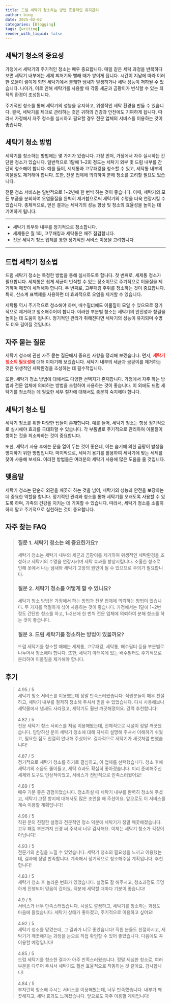 ```yaml
---
title: 드럼 세탁기 청소하는 방법 효율적인 유지관리
author: bing
date: 2025-02-02
categories: [Blogging]
tags: [writing]
render_with_liquid: false
---
```



<h2 id='세탁기 청소의 중요성'>세탁기 청소의 중요성</h2>

<p>가정에서 세탁기의 주기적인 청소는 매우 중요합니다. 매일 같은 세탁 과정을 반복하다 보면 세탁기 내부에는 세제 찌꺼기와 빨래 때가 쌓이게 됩니다. 시간이 지남에 따라 이러한 오물이 쌓이게 되면 세탁기에서 불쾌한 냄새가 발생하거나 세탁 성능이 저하될 수 있습니다. 나아가, 이로 인해 세탁기를 사용할 때 각종 세균과 곰팡이가 번식할 수 있는 최적의 환경이 조성됩니다.</p>

<p>주기적인 청소를 통해 세탁기의 성능을 유지하고, 위생적인 세탁 환경을 만들 수 있습니다. 결국, 세탁기를 제대로 관리하는 것은 귀하의 건강과 안전에도 기여하게 됩니다. 따라서 가정에서 자주 청소를 실시하고 필요할 경우 전문 업체의 서비스를 이용하는 것이 좋습니다.</p>

<h2 id='세탁기 청소 방법'>세탁기 청소 방법</h2>

<p>세탁기를 청소하는 방법에는 몇 가지가 있습니다. 가장 먼저, 가정에서 자주 실시하는 간단한 청소가 있습니다. 일반적으로 1달에 1~2회 정도는 세탁기 외부 및 드럼 내부를 간단히 청소해야 합니다. 예를 들어, 세제통과 고무패킹을 청소할 수 있고, 세탁통 내부의 이물질도 제거해야 합니다. 또한, 전문 업체에 의뢰하여 분해 청소를 고려할 필요도 있습니다.</p>

<p>전문 청소 서비스는 일반적으로 1~2년에 한 번씩 하는 것이 좋습니다. 이때, 세탁기의 모든 부품을 분회하여 오염물질을 완벽히 제거함으로써 세탁기의 수명을 더욱 연장시킬 수 있습니다. 총체적으로, 얻은 결과는 세탁기의 성능 향상 및 청소의 효율성을 높이는 데 기여하게 됩니다.</p>

<hr />

<ul>
    <li>세탁기 외부와 내부를 정기적으로 청소합니다.</li>
    <li>세제통은 월 1회, 고무패킹과 세탁통은 매주 점검합니다.</li>
    <li>전문 세탁기 청소 업체를 통한 정기적인 서비스 이용을 고려합니다.</li>
</ul>

<hr />

<h2 id='드럼 세탁기 청소법'>드럼 세탁기 청소법</h2>

<p>드럼 세탁기 청소는 특정한 방법을 통해 실시하도록 합니다. 첫 번째로, 세제통 청소가 필요합니다. 세제통은 쉽게 세균이 번식할 수 있는 장소이므로 주기적으로 이물질을 제거하며 깨끗이 세척해야 합니다. 두 번째로, 고무패킹 주위를 청소하는 것이 중요합니다. 특히, 산소계 표백제를 사용하면 더 효과적으로 오염을 제거할 수 있습니다.</p>

<p>세탁통 역시 주기적으로 청소해야 하며, 배수필터에도 이물질이 모일 수 있으므로 정기적으로 제거하고 청소해주어야 합니다. 이러한 부분별 청소는 세탁기의 안전성과 청결을 높이는 데 도움이 됩니다. 정기적인 관리가 취해진다면 세탁기의 성능이 유지되며 수명도 더욱 길어질 것입니다.</p>

<h2 id='자주 묻는 질문'>자주 묻는 질문</h2>

<p>세탁기 청소에 관한 자주 묻는 질문에서 중요한 사항을 정리해 보겠습니다. 먼저, <b><span style="color: #ee2323;">세탁기 청소의 필요성</span></b>에 대해 이야기해 보겠습니다. 세탁기 내부의 세균과 곰팡이를 제거하는 것은 위생적인 세탁환경을 조성하는 데 필수적입니다.</p>

<p>또한, 세탁기 청소 방법에 대해서도 다양한 선택지가 존재합니다. 가정에서 자주 하는 방법과 전문 업체에 의뢰하는 방법을 조합하여 사용하는 것이 좋습니다. 이 외에도 드럼 세탁기를 청소하는 데 필요한 세부 절차에 대해서도 충분히 숙지해야 합니다.</p>

<h2 id='세탁기 청소 팁'>세탁기 청소 팁</h2>

<p>세탁기 청소를 위한 다양한 팁들이 존재합니다. 예를 들어, 세탁기 청소는 항상 정기적으로 실시해야 효과를 극대화할 수 있습니다. 각 부품별로 주기적으로 관리하여 이물질이 쌓이는 것을 최소화하는 것이 중요합니다.</p>

<p>또한, 세탁기 사용 후에는 문을 열어 두는 것이 좋은데, 이는 습기에 의한 곰팡이 발생을 방지하기 위한 방법입니다. 마지막으로, 세탁기 용기를 활용하여 세탁기에 맞는 세제를 찾아 사용해 보세요. 이러한 방법들은 여러분의 세탁기 사용에 많은 도움을 줄 것입니다.</p>

<h2 id='맺음말'>맺음말</h2>

<p>세탁기 청소는 단순히 외관을 깨끗히 하는 것을 넘어, 세탁기의 성능과 안전을 보장하는 데 중요한 역할을 합니다. 정기적인 관리와 청소를 통해 세탁기를 오래도록 사용할 수 있도록 하며, 가족의 건강을 지키는 데 기여할 수 있습니다. 따라서, 세탁기 청소를 소홀히하지 말고 주기적으로 실천하는 것이 중요합니다. </p>


<h2 id='자주_찾는_FAQ'>자주 찾는 FAQ</h2>
<div itemscope="" itemtype="https://schema.org/FAQPage"> 
<blockquote> 
<div itemscope="" itemprop="mainEntity" itemtype="https://schema.org/Question"> 
<h3 itemprop="name">질문 1. 세탁기 청소는 왜 중요한가요?</h3> 
<div itemscope="" itemprop="acceptedAnswer" itemtype="https://schema.org/Answer"> 
<span itemprop="text"> 
<p>세탁기 청소는 세탁기 내부의 세균과 곰팡이를 제거하여 위생적인 세탁환경을 조성하고 세탁기의 수명을 연장시키며 세탁 효과를 향상시킵니다. 소홀한 청소로 인해 옷에서 나는 냄새와 세탁기 고장의 원인이 될 수 있으므로 주의가 필요합니다.</p> 
</span> 
</div> 
</div> 

<div itemscope="" itemprop="mainEntity" itemtype="https://schema.org/Question"> 
<h3 itemprop="name">질문 2. 세탁기 청소를 어떻게 할 수 있나요?</h3> 
<div itemscope="" itemprop="acceptedAnswer" itemtype="https://schema.org/Answer"> 
<span itemprop="text"> 
<p>세탁기 청소 방법은 가정에서 하는 방법과 전문 업체에 의뢰하는 방법이 있습니다. 두 가지를 적절하게 섞어 사용하는 것이 좋습니다. 가정에서는 1달에 1~2번 정도 간단한 청소를 하고, 1~2년에 한 번씩 전문 업체에 의뢰하여 분해 청소를 하는 것이 좋습니다.</p> 
</span> 
</div> 
</div> 

<div itemscope="" itemprop="mainEntity" itemtype="https://schema.org/Question"> 
<h3 itemprop="name">질문 3. 드럼 세탁기를 청소하는 방법이 있을까요?</h3> 
<div itemscope="" itemprop="acceptedAnswer" itemtype="https://schema.org/Answer"> 
<span itemprop="text"> 
<p>드럼 세탁기를 청소할 때에는 세제통, 고무패킹, 세탁통, 배수필터 등을 부분별로 나누어서 청소해야 합니다. 또한, 세탁기 아래쪽에 있는 배수필터도 주기적으로 분리하여 이물질을 제거해야 합니다.</p> 
</span> 
</div> 
</div> 

</blockquote> 
</div>
<h2 id='후기'>후기</h2>
<div itemscope itemtype="https://schema.org/Product">
  <blockquote>
  <div itemprop="review" itemscope itemtype="https://schema.org/Review">
      <div itemprop="reviewRating" itemscope itemtype="https://schema.org/Rating"> <span itemprop="ratingValue">4.95</span> / <span itemprop="bestRating">5</span> </div>
      <span itemprop="reviewBody">세탁기 청소 서비스를 이용했는데 정말 만족스러웠습니다. 직원분들이 매우 친절하고, 세탁기 내부를 철저히 청소해 주셔서 믿을 수 있었습니다. 다시 사용해보니 세탁물에서 냄새도 사라졌고, 세탁기도 훨씬 깨끗해졌어요. 강력 추천합니다!</span>
  </div>
  <br>
  <div itemprop="review" itemscope itemtype="https://schema.org/Review">
      <div itemprop="reviewRating" itemscope itemtype="https://schema.org/Rating"> <span itemprop="ratingValue">4.82</span> / <span itemprop="bestRating">5</span> </div>
      <span itemprop="reviewBody">전문 세탁기 청소 서비스를 처음 이용해봤는데, 전체적으로 시설이 정말 깨끗했습니다. 담당하신 분이 세탁기 청소에 대해 자세히 설명해 주셔서 이해하기 쉬웠고, 필요한 점도 친절히 안내해 주셨어요. 결과적으로 세탁기가 새것처럼 변했습니다!</span>
  </div>
  <br>
  <div itemprop="review" itemscope itemtype="https://schema.org/Review">
      <div itemprop="reviewRating" itemscope itemtype="https://schema.org/Rating"> <span itemprop="ratingValue">4.87</span> / <span itemprop="bestRating">5</span> </div>
      <span itemprop="reviewBody">정기적으로 세탁기 청소를 하기로 결심하고, 이 업체를 선택했습니다. 청소 후에 세탁기의 소음도 줄어들고, 세탁 효과도 확실히 좋아졌습니다. 미리 준비해주신 세제와 도구도 인상적이었고, 서비스가 전반적으로 만족스러웠어요!</span>
  </div>
  <br>
  <div itemprop="review" itemscope itemtype="https://schema.org/Review">
      <div itemprop="reviewRating" itemscope itemtype="https://schema.org/Rating"> <span itemprop="ratingValue">4.89</span> / <span itemprop="bestRating">5</span> </div>
      <span itemprop="reviewBody">매우 기분 좋은 경험이었습니다. 청소하실 때 세탁기 내부를 완벽히 청소해 주셨고, 세탁기 고장 방지에 대해서도 많은 조언을 해 주셨어요. 앞으로도 이 서비스를 계속 이용할 계획입니다!</span>
  </div>
  <br>
  <div itemprop="review" itemscope itemtype="https://schema.org/Review">
      <div itemprop="reviewRating" itemscope itemtype="https://schema.org/Rating"> <span itemprop="ratingValue">4.96</span> / <span itemprop="bestRating">5</span> </div>
      <span itemprop="reviewBody">직원 분의 친절한 설명과 전문적인 청소 덕분에 세탁기가 정말 깨끗해졌습니다. 고무 패킹 부분까지 신경 써 주셔서 너무 감사해요. 이제는 세탁기 청소가 걱정이 아닙니다!</span>
  </div>
  <br>
  <div itemprop="review" itemscope itemtype="https://schema.org/Review">
      <div itemprop="reviewRating" itemscope itemtype="https://schema.org/Rating"> <span itemprop="ratingValue">4.93</span> / <span itemprop="bestRating">5</span> </div>
      <span itemprop="reviewBody">전문가의 손길을 느낄 수 있었습니다. 세탁기 청소의 필요성을 느끼고 이용했는데, 결과에 정말 만족합니다. 계속해서 정기적으로 청소해주실 계획입니다. 추천합니다!</span>
  </div>
  <br>
  <div itemprop="review" itemscope itemtype="https://schema.org/Review">
      <div itemprop="reviewRating" itemscope itemtype="https://schema.org/Rating"> <span itemprop="ratingValue">4.83</span> / <span itemprop="bestRating">5</span> </div>
      <span itemprop="reviewBody">세탁기 청소 후 놀라운 변화가 있었습니다. 설명도 잘 해주시고, 청소과정도 투명하게 진행되어 믿음이 갔어요. 덕분에 세탁할 때마다 기분이 좋습니다!</span>
  </div>
  <br>
  <div itemprop="review" itemscope itemtype="https://schema.org/Review">
      <div itemprop="reviewRating" itemscope itemtype="https://schema.org/Rating"> <span itemprop="ratingValue">4.9</span> / <span itemprop="bestRating">5</span> </div>
      <span itemprop="reviewBody">서비스가 너무 만족스러웠습니다. 시설도 깔끔하고, 세탁기를 청소하는 과정도 마음에 들었습니다. 세탁기 상태가 좋아졌고, 주기적으로 이용하고 싶어요!</span>
  </div>
  <br>
  <div itemprop="review" itemscope itemtype="https://schema.org/Review">
      <div itemprop="reviewRating" itemscope itemtype="https://schema.org/Rating"> <span itemprop="ratingValue">4.92</span> / <span itemprop="bestRating">5</span> </div>
      <span itemprop="reviewBody">세탁기 청소를 맡겼는데, 그 결과가 너무 좋았습니다! 직원 분들도 친절하시고, 세탁기가 깨끗해지는 과정을 눈으로 직접 확인할 수 있어 좋았습니다. 다음에도 꼭 이용할 예정입니다!</span>
  </div>
  <br>
  <div itemprop="review" itemscope itemtype="https://schema.org/Review">
      <div itemprop="reviewRating" itemscope itemtype="https://schema.org/Rating"> <span itemprop="ratingValue">4.85</span> / <span itemprop="bestRating">5</span> </div>
      <span itemprop="reviewBody">드럼 세탁기를 청소한 결과가 아주 만족스러웠습니다. 정말 세심한 청소로, 여러 부분을 다루어 주셔서 세탁기도 훨씬 효율적으로 작동하는 것 같아요. 감사합니다!</span>
  </div>
  <br>
  <div itemprop="review" itemscope itemtype="https://schema.org/Review">
      <div itemprop="reviewRating" itemscope itemtype="https://schema.org/Rating"> <span itemprop="ratingValue">4.84</span> / <span itemprop="bestRating">5</span> </div>
      <span itemprop="reviewBody">부지런히 청소해 주시는 서비스를 이용해봤는데, 너무 만족했습니다. 내부가 깨끗해지고, 세탁 효과도 느껴졌습니다. 앞으로도 자주 이용할 계획입니다!</span>
  </div>
  </blockquote>
</div>
